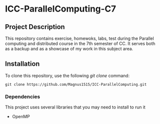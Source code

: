 # ICC-ParallelComputing-C7

## Project Description
This repository contains exercise, homewoks, labs, test during the Parallel computing and distributed course in the 7th semester of CC. It serves both as a backup and as a showcase of my work in this subject area.


## Installation
To clone this repository, use the following _git clone_ command:

```
git clone https://github.com/Magnus1515/ICC-ParallelComputing.git
```

### Dependencies
This project uses several libraries that you may need to install to run it
- OpenMP

